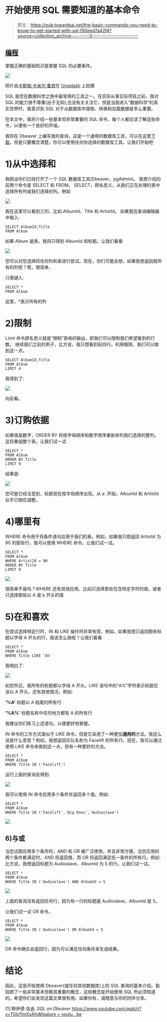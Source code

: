 # 开始使用 SQL 需要知道的基本命令

> 原文：<https://pub.towardsai.net/the-basic-commands-you-need-to-know-to-get-started-with-sql-f50eed7a42f4?source=collection_archive---------3----------------------->

## [编程](https://towardsai.net/p/category/programming)

掌握正确的基础知识是掌握 SQL 的必要条件。

![](img/837552fffc5a3fd9e7117031a55fe4c6.png)

照片由[卡斯帕·卡米尔·鲁宾](https://unsplash.com/@casparrubin?utm_source=medium&utm_medium=referral)在 [Unsplash](https://unsplash.com?utm_source=medium&utm_medium=referral) 上拍摄

SQL 是您在数据科学之旅中最常用的工具之一。在实际从事实际项目之前，我对 SQL 的能力很不尊重(出于无知),也没有太关注它，但是当我进入“数据科学”的真实世界时，我意识到 SQL 对于从数据库中提取、转换和加载数据是多么重要。

在本文中，我将介绍一些基本但非常重要的 SQL 命令，每个人都应该了解这些命令，以便有一个良好的开端。

我将在 Dbeaver 上编写我的查询，这是一个通用的数据库工具，可以在这里[下载](https://dbeaver.io/)，但是只要概念清楚，你可以使用任何你选择的数据库工具。让我们开始吧

# **1)从**中选择和

我假设你们已经打开了一个 SQL 数据库工具(Dbeaver，pgAdmin)。
我想介绍的前两个命令是 SELECT 和 FROM。
SELECT，顾名思义，从我们正在处理的表中选择所有列或我们选择的列。例如

![](img/051b6f8ec0d19cfc8fe4ea4fdc01a016.png)

我在这里可以看到三列，比如 AlbumId、Title 和 ArtistId。
如果我在查询编辑器中输入:

```
SELECT AlbumId,Title
FROM Album
```

如果 Album 是表，我将只得到 AlbumId 和标题。让我们看看

![](img/2c09018103ce298aea526b8afe50482a.png)

您可以对您选择的任何列和表进行尝试。现在，你们可能会想，如果我想返回我所有的列呢？嗯，很简单，

只需键入:

```
SELECT *
FROM Album
```

这里，*表示所有的列

# 2)限制

Limit 命令顾名思义就是“限制”表格的输出，即我们可以限制我们希望看到的行数。
继续我们之前的例子，比方说，我只想看到前四行。利用极限，我们可以做到这一点。

```
SELECT AlbumId,Title
FROM Album
LIMIT 4
```

我得到了:

![](img/d520f334ac7b87412a876a404eba6cb5.png)

向前看。

# 3)订购依据

如果值是数字，ORDER BY 将按字母顺序和数字顺序重新排列我们选择的整列。这将重组整个表。让我们试一试

```
SELECT *
FROM Album
ORDER BY Title
LIMIT 9
```

结果是:

![](img/aa5fd6b8c03ef199103261e66303f41f.png)

您可能已经注意到，标题现在按字母顺序出现。从 a .开始，AlbumId 和 ArtistId 似乎已相应调整。

# **4)哪里有**

WHERE 命令用于将条件语句应用于我们的表。例如，如果我只想返回 ArtistId 为 90 的那些行，我可以使用 WHERE 命令。让我们试一试。

```
SELECT *
FROM Album
WHERE ArtistId = 90
ORDER BY Title
LIMIT 9
```

![](img/cea7130ae1230f1dcf24376a3c628426.png)

很简单不是吗？WHERE 还有其他应用，比如只选择那些包含特定字符的值，或者只选择那些以 A 或 b 开头的值

# 5)在和喜欢

在尝试选择特定行时，IN 和 LIKE 操作符非常有效。例如，如果我想只返回那些标题以字母 A 开头的行，我该怎么做呢？让我们看看

```
SELECT *
FROM Album
WHERE Title LIKE 'A%'
```

我明白了:

![](img/6d42056e081a0d3def44d8762114eb34.png)

如您所见，我所有的标题都以字母 A 开头。LIKE 语句中的“A%”字符表示标题应该以 A 开头。还有其他情况，例如:

**'%A'** 标题以 A 结尾的所有行

**'%A%'** 标题名称中任何地方都有 A 的所有行

我建议你们练习上述语句，以便更好地掌握。

IN 命令的工作方式类似于 LIKE 命令，但是它采用了一种更加**通用的**方法。我这么说是什么意思？例如，我想返回乐队名称为 Facelift 的所有行。现在，我可以通过使用 LIKE 命令来做到这一点，但有一种更好的方法。

```
SELECT *
FROM Album
WHERE Title IN ('Facelift')
```

运行上面的查询会得到:

![](img/05f5663adc097dc8da82a65e12941b8a.png)

我可以使用 IN 命令应用多个条件并返回多个值。例如:

```
SELECT *
FROM Album
WHERE Title IN ('Facelift','Big Ones','Audioslave')
```

![](img/dfd0f8ef87c64bcfad8e417674321fed.png)

## 6)与或

当您试图应用多个条件时，AND 和 OR 被广泛使用，并且非常方便。当您应用的两个条件都满足时，AND 将返回值，而 OR 将返回满足任一条件的所有行。例如:
比方说，我想返回标题为 Audioslave、AlbumId 为 5 的行。让我们试一试。

```
SELECT *
FROM Album
WHERE Title IN ('Audioslave') AND AlbumId = 5
```

![](img/8af94803a725bc23c2855628b14672ac.png)

上面的查询没有返回任何行，因为有一行的标题是 Audioslave，AlbumId 是 5。

让我们试一试 OR 命令。

```
SELECT *
FROM Album
WHERE Title IN ('Audioslave') OR AlbumId = 5
```

![](img/2cd77b372ae1b2a2c049b9f851415866.png)

OR 命令确实会返回行，因为可以满足任何条件来生成结果。

# 结论

因此，这是开始使用 Dbeaver(或任何其他数据库)上的 SQL 查询的基本介绍。我回顾了一些非常基本但极其重要的概念，这些概念是开始使用 SQL 所必须知道的。希望你们会发现这篇文章很有用。如果你有，请随意与你的同伴分享。

[1]:穆伊德·洛迪..*SQL on Dbeaver* [https://www.youtube.com/watch?v=TGb7ImXsAfo&feature = youtu . be](https://www.youtube.com/watch?v=TGb7ImXsAfo&feature=youtu.be)